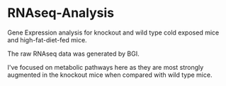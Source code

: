 # RNAseq-Analysis
Gene Expression analysis for knockout and wild type cold exposed mice and high-fat-diet-fed mice.

The raw RNAseq data was generated by BGI.

I've focused on metabolic pathways here as they are most strongly augmented in the knockout mice when compared with wild type mice.
